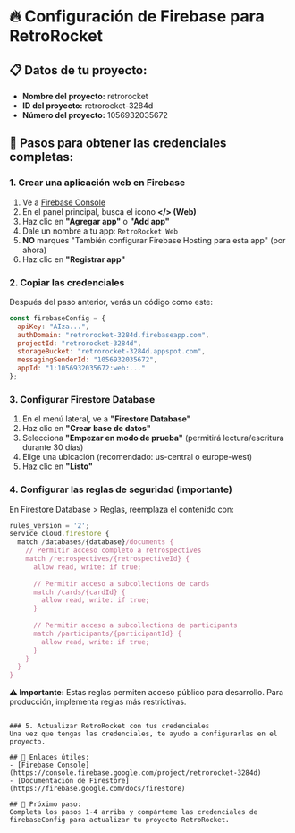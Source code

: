 # 🔥 Configuración de Firebase para RetroRocket

## 📋 Datos de tu proyecto:
- **Nombre del proyecto:** retrorocket
- **ID del proyecto:** retrorocket-3284d
- **Número del proyecto:** 1056932035672

## 🚀 Pasos para obtener las credenciales completas:

### 1. Crear una aplicación web en Firebase
1. Ve a [Firebase Console](https://console.firebase.google.com/project/retrorocket-3284d)
2. En el panel principal, busca el icono **</> (Web)**
3. Haz clic en **"Agregar app"** o **"Add app"**
4. Dale un nombre a tu app: `RetroRocket Web`
5. **NO** marques "También configurar Firebase Hosting para esta app" (por ahora)
6. Haz clic en **"Registrar app"**

### 2. Copiar las credenciales
Después del paso anterior, verás un código como este:
```javascript
const firebaseConfig = {
  apiKey: "AIza...",
  authDomain: "retrorocket-3284d.firebaseapp.com",
  projectId: "retrorocket-3284d",
  storageBucket: "retrorocket-3284d.appspot.com",
  messagingSenderId: "1056932035672",
  appId: "1:1056932035672:web:..."
};
```

### 3. Configurar Firestore Database
1. En el menú lateral, ve a **"Firestore Database"**
2. Haz clic en **"Crear base de datos"**
3. Selecciona **"Empezar en modo de prueba"** (permitirá lectura/escritura durante 30 días)
4. Elige una ubicación (recomendado: us-central o europe-west)
5. Haz clic en **"Listo"**

### 4. Configurar las reglas de seguridad (importante)
En Firestore Database > Reglas, reemplaza el contenido con:
```javascript
rules_version = '2';
service cloud.firestore {
  match /databases/{database}/documents {
    // Permitir acceso completo a retrospectives
    match /retrospectives/{retrospectiveId} {
      allow read, write: if true;
      
      // Permitir acceso a subcollections de cards
      match /cards/{cardId} {
        allow read, write: if true;
      }
      
      // Permitir acceso a subcollections de participants
      match /participants/{participantId} {
        allow read, write: if true;
      }
    }
  }
}
```

**⚠️ Importante:** Estas reglas permiten acceso público para desarrollo. Para producción, implementa reglas más restrictivas.
```

### 5. Actualizar RetroRocket con tus credenciales
Una vez que tengas las credenciales, te ayudo a configurarlas en el proyecto.

## 🔗 Enlaces útiles:
- [Firebase Console](https://console.firebase.google.com/project/retrorocket-3284d)
- [Documentación de Firestore](https://firebase.google.com/docs/firestore)

## 📝 Próximo paso:
Completa los pasos 1-4 arriba y compárteme las credenciales de firebaseConfig para actualizar tu proyecto RetroRocket.
